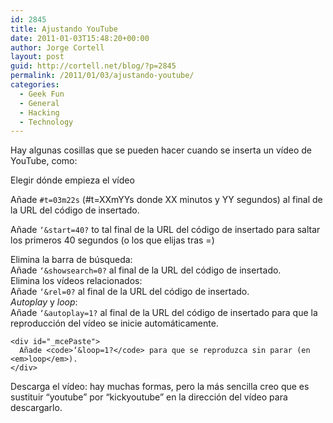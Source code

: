 ```yaml
---
id: 2845
title: Ajustando YouTube
date: 2011-01-03T15:48:20+00:00
author: Jorge Cortell
layout: post
guid: http://cortell.net/blog/?p=2845
permalink: /2011/01/03/ajustando-youtube/
categories:
  - Geek Fun
  - General
  - Hacking
  - Technology
---
```

Hay algunas cosillas que se pueden hacer cuando se inserta un vídeo de YouTube, como:

Elegir dónde empieza el vídeo

Añade `#t=03m22s` (#t=XXmYYs donde XX minutos y YY segundos) al final de la URL del código de insertado.

Añade `‘&start=40?` to tal final de la URL del código de insertado para saltar los primeros 40 segundos (o los que elijas tras =)

<div>
  Elimina la barra de búsqueda:
</div>

<div>
  Añade <code>‘&showsearch=0?</code> al final de la URL del código de insertado.
</div>

<div>
  <div>
    Elimina los vídeos relacionados:
  </div>
  
  <div>
    Añade <code>‘&rel=0?</code> al final de la URL del código de insertado.
  </div>
  
  <div>
    <em>Autoplay</em> y <em>loop</em>:
  </div>
  
  <div>
    Añade <code>‘&autoplay=1?</code> al final de la URL del código de insertado para que la reproducción del vídeo se inicie automáticamente.</p> 
    
    <div id="_mcePaste">
      Añade <code>‘&loop=1?</code> para que se reproduzca sin parar (en <em>loop</em>).
    </div>
  </div>
  
  <div>
    Descarga el vídeo: hay muchas formas, pero la más sencilla creo que es sustituir &#8220;youtube&#8221; por &#8220;kickyoutube&#8221; en la dirección del vídeo para descargarlo.
  </div>
</div>